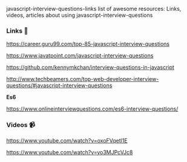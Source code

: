  javascript-interview-questions-links
list of awesome resources: Links, videos, articles about using javascript-interview-questions

###  Links 🔖
https://career.guru99.com/top-85-javascript-interview-questions

https://www.javatpoint.com/javascript-interview-questions

https://github.com/kennymkchan/interview-questions-in-javascript

http://www.techbeamers.com/top-web-developer-interview-questions/#javascript-interview-questions

**Es6**

https://www.onlineinterviewquestions.com/es6-interview-questions/




### Videos 📹
https://www.youtube.com/watch?v=oxoFVqetl1E

https://www.youtube.com/watch?v=yo3MJPcVJc8
